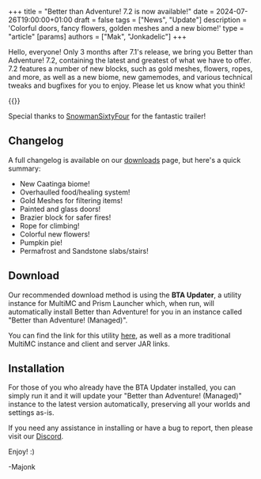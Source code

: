 +++
title = "Better than Adventure! 7.2 is now available!"
date = 2024-07-26T19:00:00+01:00
draft = false
tags = ["News", "Update"]
description = 'Colorful doors, fancy flowers, golden meshes and a new biome!'
type = "article"
[params]
    authors = ["Mak", "Jonkadelic"]
+++

Hello, everyone! Only 3 months after 7.1's release, we bring you Better than Adventure! 7.2, containing the latest and greatest of what we have to offer. 7.2 features a number of new blocks, such as gold meshes, flowers, ropes, and more, as well as a new biome, new gamemodes, and various technical tweaks and bugfixes for you to enjoy. Please let us know what you think!

{{<youtube m5bWu1njLHQ>}}

Special thanks to [SnowmanSixtyFour](https://www.youtube.com/@SnowmanSixtyFour) for the fantastic trailer!

## Changelog

A full changelog is available on our [downloads](/downloads) page, but here's a quick summary:

-   New Caatinga biome!
-   Overhaulled food/healing system!
-   Gold Meshes for filtering items!
-   Painted and glass doors!
-   Brazier block for safer fires!
-   Rope for climbing!
-   Colorful new flowers!
-   Pumpkin pie!
-   Permafrost and Sandstone slabs/stairs!

## Download

Our recommended download method is using the **BTA Updater**, a utility instance for MultiMC and Prism Launcher which, when run, will automatically install Better than Adventure! for you in an instance called "Better than Adventure! (Managed)".

You can find the link for this utility [here](/downloads), as well as a more traditional MultiMC instance and client and server JAR links.

## Installation

For those of you who already have the BTA Updater installed, you can simply run it and it will update your "Better than Adventure! (Managed)" instance to the latest version automatically, preserving all your worlds and settings as-is.

If you need any assistance in installing or have a bug to report, then please visit our [Discord](https://www.betterthanadventure.net/discord).

Enjoy! :)

-Majonk
